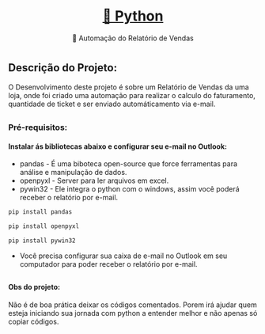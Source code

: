 <h1 align="center">
    <a href="https://www.python.org/">🔗 Python</a>
</h1>
<p align="center">🚀 Automação do Relatório de Vendas</p>

#

## Descrição do Projeto: 
O Desenvolvimento deste projeto é sobre um Relatório de Vendas da uma loja, onde foi criado uma automação para realizar o calculo do faturamento, quantidade de ticket e ser enviado automáticamento via e-mail.

##



### Pré-requisitos:

#### Instalar ás bibliotecas abaixo e configurar seu e-mail no Outlook:

 - pandas -  É uma biboteca open-source que force ferramentas para análise e manipulação de dados.
 - openpyxl -  Server para ler arquivos em excel.
 - pywin32 - Ele integra o python com o windows, assim você poderá receber o relatório por e-mail.

```bash
pip install pandas
```

```bash
pip install openpyxl
```

```bash
pip install pywin32
```

- Você precisa configurar sua caixa de e-mail no Outlook em seu computador para poder receber o relatório por e-mail.


##

#### Obs do projeto:
Não é de boa prática deixar os códigos comentados.
Porem irá ajudar quem esteja iniciando sua jornada com python a entender melhor e não apenas só copiar códigos.





